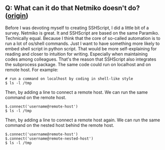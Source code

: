 
## Q: What can it do that Netmiko doesn't do? ([origin](https://www.reddit.com/r/networkautomation/comments/x86lh3/network_automation_in_python/))

Before I was devoting myself to creating SSHScript, I did a little bit of a survey. Netmiko is great. It and SSHScript are based on the same Paramiko. Technically equal. Because I think that the core of so-called automation is to run a lot of os/shell commands. Just I want to have something more likely to embed shell script in python script. That would be more self-explaining for reading and closer to intuition for writing. Especially when maintaining codes among colleagues. That's the reason that SSHScript also integrates the subprocess package. The same code could run on localhost and on remote host. For example:

```
# run a command on localhost by coding in shell-like style
$ ls -l /tmp
```

Then, by adding a line to connect a remote host. We can run the same command on the remote host.

```
$.connect('username@remote-host')
$ ls -l /tmp
```

Then, by adding a line to connect a remote host again. We can run the same command on the nested host behind the remote host.

```
$.connect('username@remote-host')
$.connect('username@remote-nested-host')
$ ls -l /tmp
```
